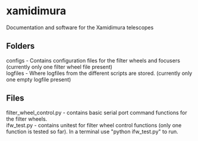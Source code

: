 # xamidimura
Documentation and software for the Xamidimura telescopes


## Folders
configs - Contains configuration files for the filter wheels and focusers (currently only one filter wheel file present)  
logfiles - Where logfiles from the different scripts are stored. (currently only one empty logfile present)  

## Files
filter_wheel_control.py - contains basic serial port command functions for the filter wheels.  
ifw_test.py - contains unitest for filter wheel control functions (only one function is tested so far). In a terminal use "python ifw_test.py" to run.
                
